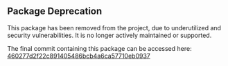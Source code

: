 ## Package Deprecation

This package has been removed from the project, due to underutilized and security vulnerabilities.  It is no longer actively maintained or supported.

The final commit containing this package can be accessed here: [460277d2f22c891405486bcb4a6ca57710eb0937](https://github.com/aktin/broker/tree/460277d2f22c891405486bcb4a6ca57710eb0937)
